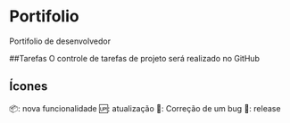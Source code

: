 # Portifolio
Portifolio de desenvolvedor

##Tarefas 
O controle de tarefas de projeto será realizado no GitHub

## Ícones

📦: nova funcionalidade
🆙: atualização
🐛: Correção de um bug
🏁: release
